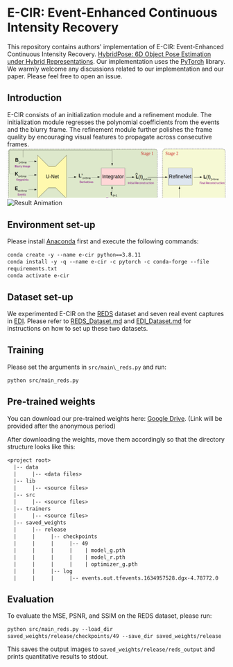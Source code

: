 # E-CIR: Event-Enhanced Continuous Intensity Recovery
This repository contains authors' implementation of E-CIR: Event-Enhanced Continuous Intensity Recovery. [HybridPose: 6D Object Pose Estimation under Hybrid Representations](https://arxiv.org/abs/2001.01869). Our implementation uses the [PyTorch](https://pytorch.org/) library. We warmly welcome any discussions related to our implementation and our paper. Please feel free to open an issue.

## Introduction
E-CIR consists of an initialization module and a refinement module. The initialization module regresses the polynomial coefficients from the events and the blurry frame. The refinement module further polishes the frame quality by encouraging visual features to propagate across consecutive frames. 
![Approach overview](./assets/overview.png)
![Result Animation](./assets/reds.gif)

## Environment set-up
Please install [Anaconda](https://www.anaconda.com/distribution/) first and execute the following commands:
```
conda create -y --name e-cir python==3.8.11
conda install -y -q --name e-cir -c pytorch -c conda-forge --file requirements.txt
conda activate e-cir
```

## Dataset set-up
We experimented E-CIR on the [REDS](https://seungjunnah.github.io/Datasets/reds.html) dataset and seven real event captures in [EDI](https://github.com/panpanfei/Bringing-a-Blurry-Frame-Alive-at-High-Frame-Rate-with-an-Event-Camera). Please refer to [REDS\_Dataset.md](REDS_Dataset.md) and [EDI\_Dataset.md](EDI_Dataset.md) for instructions on how to set up these two datasets.

## Training
Please set the arguments in `src/main\_reds.py` and run:
```
python src/main_reds.py
```

## Pre-trained weights
You can download our pre-trained weights here: [Google Drive](https://www.google.com/drive/). (Link will be provided after the anonymous period)

After downloading the weights, move them accordingly so that the directory structure looks like this:
```
<project root>
  |-- data
  |     |-- <data files>
  |-- lib
  |     |-- <source files>
  |-- src
  |     |-- <source files>
  |-- trainers
  |     |-- <source files>
  |-- saved_weights
  |     |-- release
  |     |     |-- checkpoints
  |     |     |     |-- 49
  |     |     |     |    | model_g.pth
  |     |     |     |    | model_r.pth
  |     |     |     |    | optimizer_g.pth
  |     |     |-- log
  |     |     |     |-- events.out.tfevents.1634957528.dgx-4.78772.0
```

## Evaluation
To evaluate the MSE, PSNR, and SSIM on the REDS dataset, please run:
```
python src/main_reds.py --load_dir saved_weights/release/checkpoints/49 --save_dir saved_weights/release
```

This saves the output images to `saved_weights/release/reds_output` and prints quantitative results to stdout.
